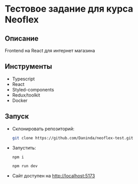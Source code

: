 # Тестовое задание для курса Neoflex

## Описание

Frontend на React для интернет магазина

## Инструменты

- Typescript
- React
- Styled-components
- Redux/toolkit
- Docker

## Запуск

- Склонировать репозиторий:
  ```bash
  git clone https://github.com/Daninda/neoflex-test.git
  ```
- Запустить:

  ```bash
  npm i
  ```

  ```bash
  npm run dev
  ```

- Сайт доступен на [http://localhost:5173](http://localhost:5173)
